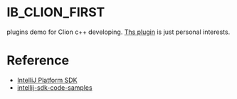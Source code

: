 # IB_CLION_FIRST
plugins demo for Clion c++ developing. [Ths plugin](https://github.com/MutiYouth/ib_clion_first) is just personal interests.


# Reference
* [IntelliJ Platform SDK](https://plugins.jetbrains.com/docs/intellij/welcome.html)
* [intellij-sdk-code-samples](https://github.com/JetBrains/intellij-sdk-code-samples)
